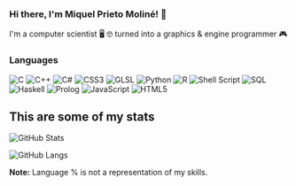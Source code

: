 ### Hi there, I'm Miquel Prieto Moliné! :raising_hand:
I'm a computer scientist :desktop_computer:	 :nerd_face: turned into a graphics & engine programmer :video_game:

### Languages
![C](https://img.shields.io/badge/c-%2300599C.svg?style=for-the-badge&logo=c&logoColor=white)
![C++](https://img.shields.io/badge/c++-%2300599C.svg?style=for-the-badge&logo=c%2B%2B&logoColor=white)
![C#](https://img.shields.io/badge/c%23-%23239120.svg?style=for-the-badge&logo=c-sharp&logoColor=white)
![CSS3](https://img.shields.io/badge/css3-%231572B6.svg?style=for-the-badge&logo=css3&logoColor=white)
![GLSL](https://img.shields.io/badge/GLSL-035375?style=for-the-badge&logo=GLSL%20sharp&logoColor=white)
![Python](https://img.shields.io/badge/Python-3776AB?style=for-the-badge&logo=python&logoColor=white)
![R](https://img.shields.io/badge/r-%23276DC3.svg?style=for-the-badge&logo=r&logoColor=white)
![Shell Script](https://img.shields.io/badge/shell_script-%23cc7f0c.svg?style=for-the-badge&logo=gnu-bash&logoColor=white)
![SQL](https://img.shields.io/badge/sql-62B962?style=for-the-badge&logo=sql&logoColor=white)
![Haskell](https://img.shields.io/badge/Haskell-5e5086?style=for-the-badge&logo=haskell&logoColor=white)
![Prolog](https://img.shields.io/badge/Prolog-5e5086?style=for-the-badge)
![JavaScript](https://img.shields.io/badge/javascript-%23323330.svg?style=for-the-badge&logo=javascript&logoColor=%23F7DF1E)
![HTML5](https://img.shields.io/badge/html5-%23E34F26.svg?style=for-the-badge&logo=html5&logoColor=white)

## This are some of my stats
![GitHub Stats](https://github-readme-stats.vercel.app/api?username=MacXxs&show_icons=true&theme=radical)
<!--[![GitHub Streak](https://github-readme-streak-stats.herokuapp.com?user=macxxs&theme=radical&date_format=M%20j%5B%2C%20Y%5D)](https://git.io/streak-stats)-->
![GitHub Langs](https://github-readme-stats.vercel.app/api/top-langs/?username=MacXxs&layout=compact&theme=radical)

**Note:** Language % is not a representation of my skills.

<!--
[![Miquel's github activity graph](https://github-readme-activity-graph.vercel.app/graph?username=MacXxs&theme=dracula)](https://github.com/MacXxs/github-readme-activity-graph)

![Github Trophy](https://github-profile-trophy.vercel.app/?username=macxxs&theme=radical)

**MacXxs/MacXxs** is a ✨ _special_ ✨ repository because its `README.md` (this file) appears on your GitHub profile.

Here are some ideas to get you started:

- 🔭 I’m currently working on ...
- 🌱 I’m currently learning ...
- 👯 I’m looking to collaborate on ...
- 🤔 I’m looking for help with ...
- 💬 Ask me about ...
- 📫 How to reach me: ...
- 😄 Pronouns: ...
- ⚡ Fun fact: ...
-->
